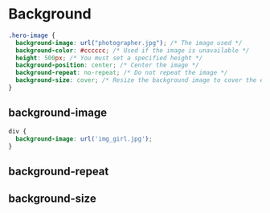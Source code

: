 # Background

```css
.hero-image {
  background-image: url("photographer.jpg"); /* The image used */
  background-color: #cccccc; /* Used if the image is unavailable */
  height: 500px; /* You must set a specified height */
  background-position: center; /* Center the image */
  background-repeat: no-repeat; /* Do not repeat the image */
  background-size: cover; /* Resize the background image to cover the entire container */
}
```

## background-image

```css
div {
  background-image: url('img_girl.jpg');
}
```

## background-repeat


## background-size
